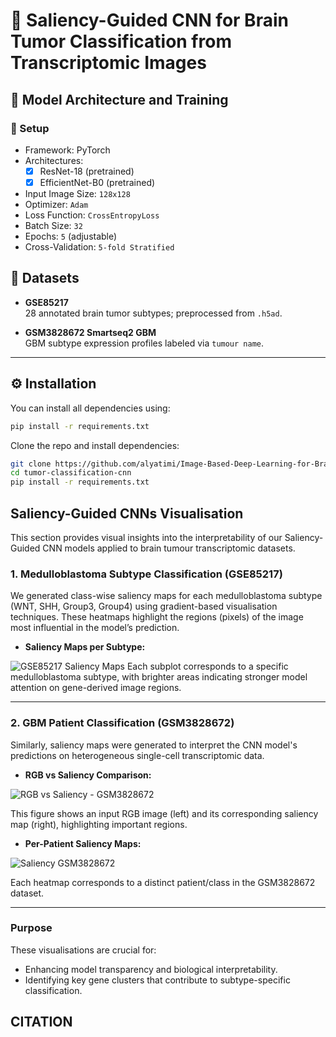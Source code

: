 # 🧠 Saliency-Guided CNN for Brain Tumor Classification from Transcriptomic Images

## 🧠 Model Architecture and Training

### 🔧 Setup
- Framework: PyTorch
- Architectures:
  - [x] ResNet-18 (pretrained)
  - [x] EfficientNet-B0 (pretrained)
- Input Image Size: `128x128`
- Optimizer: `Adam`
- Loss Function: `CrossEntropyLoss`
- Batch Size: `32`
- Epochs: `5` (adjustable)
- Cross-Validation: `5-fold Stratified`


## 🧬 Datasets

- **GSE85217**  
  28 annotated brain tumor subtypes; preprocessed from `.h5ad`.

- **GSM3828672 Smartseq2 GBM**  
  GBM subtype expression profiles labeled via `tumour name`.

---

## ⚙️ Installation

You can install all dependencies using:
```bash
pip install -r requirements.txt
```

Clone the repo and install dependencies:

```bash
git clone https://github.com/alyatimi/Image-Based-Deep-Learning-for-Brain-Tumour-Transcriptomics.git
cd tumor-classification-cnn
pip install -r requirements.txt
```
## Saliency-Guided CNNs Visualisation

This section provides visual insights into the interpretability of our Saliency-Guided CNN models applied to brain tumour transcriptomic datasets.

### 1. Medulloblastoma Subtype Classification (GSE85217)

We generated class-wise saliency maps for each medulloblastoma subtype (WNT, SHH, Group3, Group4) using gradient-based visualisation techniques. These heatmaps highlight the regions (pixels) of the image most influential in the model’s prediction.

- **Saliency Maps per Subtype:**

![GSE85217 Saliency Maps]([Figure/Figure_Saliency_GSM3828672.png])
Each subplot corresponds to a specific medulloblastoma subtype, with brighter areas indicating stronger model attention on gene-derived image regions.

---

### 2. GBM Patient Classification (GSM3828672)

Similarly, saliency maps were generated to interpret the CNN model's predictions on heterogeneous single-cell transcriptomic data.

- **RGB vs Saliency Comparison:**

![RGB vs Saliency - GSM3828672](RGB%20imag_pixel%20vsSaliency_GSM3828672.png)

This figure shows an input RGB image (left) and its corresponding saliency map (right), highlighting important regions.

- **Per-Patient Saliency Maps:**

![Saliency GSM3828672](Figure_Saliency_GSM3828672.png)

Each heatmap corresponds to a distinct patient/class in the GSM3828672 dataset.

---

### Purpose

These visualisations are crucial for:
- Enhancing model transparency and biological interpretability.
- Identifying key gene clusters that contribute to subtype-specific classification.


## CITATION 

